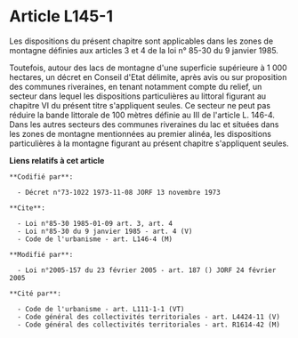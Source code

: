 # Article L145-1

Les dispositions du présent chapitre sont applicables dans les zones de montagne définies aux articles 3 et 4 de la loi n°
85-30 du 9 janvier 1985.

Toutefois, autour des lacs de montagne d'une superficie supérieure à 1 000 hectares, un décret en Conseil d'Etat délimite,
après avis ou sur proposition des communes riveraines, en tenant notamment compte du relief, un secteur dans lequel les
dispositions particulières au littoral figurant au chapitre VI du présent titre s'appliquent seules. Ce secteur ne peut pas
réduire la bande littorale de 100 mètres définie au III de l'article L. 146-4. Dans les autres secteurs des communes
riveraines du lac et situées dans les zones de montagne mentionnées au premier alinéa, les dispositions particulières à la
montagne figurant au présent chapitre s'appliquent seules.

**Liens relatifs à cet article**

	**Codifié par**:

	  - Décret n°73-1022 1973-11-08 JORF 13 novembre 1973

	**Cite**:

	  - Loi n°85-30 1985-01-09 art. 3, art. 4
	  - Loi n°85-30 du 9 janvier 1985 - art. 4 (V)
	  - Code de l'urbanisme - art. L146-4 (M)

	**Modifié par**:

	  - Loi n°2005-157 du 23 février 2005 - art. 187 () JORF 24 février 2005

	**Cité par**:

	  - Code de l'urbanisme - art. L111-1-1 (VT)
	  - Code général des collectivités territoriales - art. L4424-11 (V)
	  - Code général des collectivités territoriales - art. R1614-42 (M)
